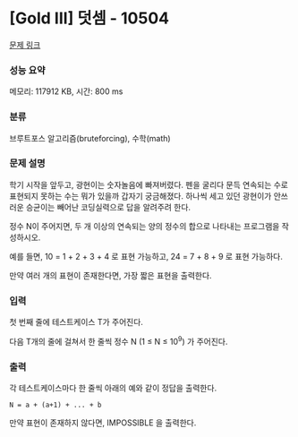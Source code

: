 # [Gold III] 덧셈 - 10504 

[문제 링크](https://www.acmicpc.net/problem/10504) 

### 성능 요약

메모리: 117912 KB, 시간: 800 ms

### 분류

브루트포스 알고리즘(bruteforcing), 수학(math)

### 문제 설명

<p>학기 시작을 앞두고, 광현이는 숫자놀음에 빠져버렸다. 펜을 굴리다 문득 연속되는 수로 표현되지 못하는 수는 뭐가 있을까 갑자기 궁금해졌다. 하나씩 세고 있던 광현이가 안쓰러운 승균이는 빼어난 코딩실력으로 답을 알려주려 한다.</p>

<p>정수 N이 주어지면, 두 개 이상의 연속되는 양의 정수의 합으로 나타내는 프로그램을 작성하시오.</p>

<p>예를 들면, 10 = 1 + 2 + 3 + 4 로 표현 가능하고, 24 = 7 + 8 + 9 로 표현 가능하다.</p>

<p>만약 여러 개의 표현이 존재한다면, 가장 짧은 표현을 출력한다.</p>

### 입력 

 <p>첫 번째 줄에 테스트케이스 T가 주어진다.</p>

<p>다음 T개의 줄에 걸쳐서 한 줄씩 정수 N (1 ≤ N ≤ 10<sup>9</sup>) 가 주어진다.</p>

### 출력 

 <p>각 테스트케이스마다 한 줄씩 아래의 예와 같이 정답을 출력한다.</p>

<p><code>N = a + (a+1) + ... + b</code></p>

<p>만약 표현이 존재하지 않다면, IMPOSSIBLE 을 출력한다.</p>

